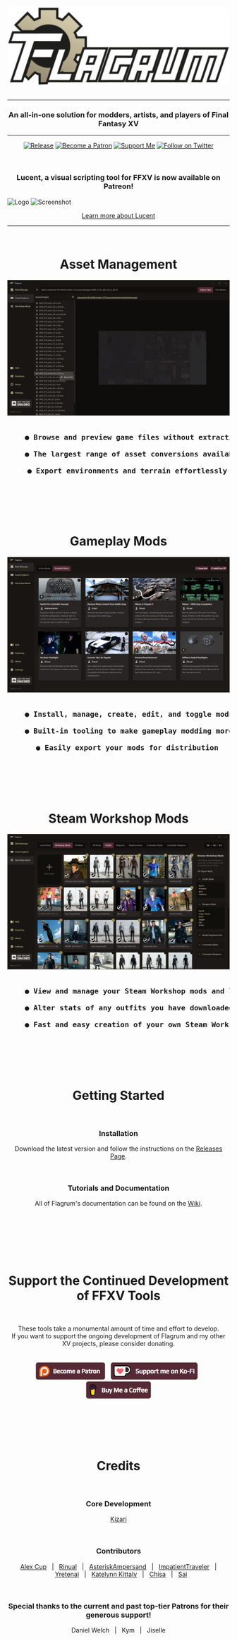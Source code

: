 <p align="center">
    <img alt="Flagrum" src="Images/Readme/splash_github.svg" width=500" /><br/>
    &nbsp;
</p>

---
<h3 align="center">An all-in-one solution for modders, artists, and players of Final Fantasy XV</h3>

---
<p align="center">
<a href="https://github.com/Kizari/Flagrum/releases"><img src="https://img.shields.io/github/release/Kizari/Flagrum.svg?style=flat&maxAge=3600" alt="Release"></img></a>
<a href="https://www.patreon.com/Kizari"><img src="https://img.shields.io/badge/patreon-Flagrum-orange?logo=patreon&logoColor=white" alt="Become a Patron"></img></a>
<a href="#support-the-continued-development-of-ffxv-tools"><img src="https://img.shields.io/badge/support-donate-pink?logo=kofi&logoColor=white" alt="Support Me"></img></a>
<a href="https://twitter.com/KizariXV"><img src="https://img.shields.io/badge/twitter-%40KizariXV-blue.svg?style=flat&logo=twitter&logoColor=white" alt="Follow on Twitter"></img></a>
</p>
&nbsp;  
&nbsp;

<h3 align="center">Lucent, a visual scripting tool for FFXV is now available on Patreon!</h3>

![Logo](https://github.com/Kizari/Flagrum/assets/25322543/d41df31c-7d3c-4364-9bf3-08afbc7c83a8)
![Screenshot](https://github.com/Kizari/Flagrum/assets/25322543/e4c73a8e-8310-4466-b3ba-c7f753eb783b)

<p align="center">
<a href="https://www.patreon.com/posts/visual-scripting-91823536">Learn more about Lucent</a>
</p>

---
&nbsp;

<h1 align="center">Asset Management</h1>

![Asset Management](Images/Readme/asset.jpg)

<pre align="center">
<h3>    ● Browse and preview game files without extracting anything<br/>
    ● The largest range of asset conversions available of any FFXV tools<br/>
    ● Export environments and terrain effortlessly</h3>
</pre>
&nbsp;
<p><br/></p>

<h1 align="center">Gameplay Mods</h1>

![Gameplay Mods](Images/Readme/gameplay.jpg)

<pre align="center">
<h3>    ● Install, manage, create, edit, and toggle mods at will<br/>
    ● Built-in tooling to make gameplay modding more manageable<br/>
    ● Easily export your mods for distribution</h3>
</pre>
&nbsp;
<p><br/></p>

<h1 align="center">Steam Workshop Mods</h1>

![Steam Workshop Mods](Images/Readme/workshop.jpg)

<pre align="center">
<h3>    ● View and manage your Steam Workshop mods and limits<br/>
    ● Alter stats of any outfits you have downloaded from Steam Workshop<br/>
    ● Fast and easy creation of your own Steam Workshop mods</h3>
</pre>
&nbsp;
<p><br/></p>

<h1 align="center">Getting Started</h1>
<br/>
<h3 align="center">Installation</h3>
<p align="center">Download the latest version and follow the instructions on the <a href="https://github.com/Kizari/Flagrum/releases/latest">Releases Page</a>.</p>
<br/>
<h3 align="center">Tutorials and Documentation</h3>
<p align="center">All of Flagrum's documentation can be found on the <a href="https://github.com/Kizari/Flagrum/wiki">Wiki</a>.<br/><br/></p>
<p><br/></p>
&nbsp;
<p><br/></p>

<h1 align="center">Support the Continued Development of FFXV Tools</h1>
<br/>
<p align="center">
These tools take a monumental amount of time and effort to develop.<br/>
If you want to support the ongoing development of Flagrum and my other XV projects, please consider donating.<br/><br/><br/>
<a href="https://www.patreon.com/Kizari"><img height="40" src="Images/Readme/patreon-button.png" alt="Patreon" /></a>&nbsp;&nbsp;
<a href="https://ko-fi.com/Kizari"><img height="40" src="Images/Readme/kofi-button.png" alt="Ko-Fi" /></a>&nbsp;&nbsp;
<a href="https://buymeacoffee.com/Kizari"><img height="40" src="Images/Readme/bmc-button.png" alt="Buy Me a Coffee" /></a>
</p>
<p><br/></p>
&nbsp;
<p><br/></p>

<h1 align="center">Credits</h1>
<br/>
<h3 align="center">Core Development</h3>
<p align="center"><a href="https://github.com/Kizari">Kizari</a></p>
<br/>
<h3 align="center">Contributors</h3>
<p align="center">
<a href="https://github.com/AlexPlaceres">Alex Cup</a>&nbsp;&nbsp;&nbsp;|&nbsp;&nbsp;&nbsp;<a href="https://github.com/Rinual">Rinual</a>&nbsp;&nbsp;&nbsp;|&nbsp;&nbsp;&nbsp;<a href="https://github.com/AsteriskAmpersand">AsteriskAmpersand</a>&nbsp;&nbsp;&nbsp;|&nbsp;&nbsp;&nbsp;<a href="https://github.com/EratoTiaTuatha">ImpatientTraveler</a>&nbsp;&nbsp;&nbsp;|&nbsp;&nbsp;&nbsp;<a href="https://github.com/yretenai">Yretenai</a>&nbsp;&nbsp;&nbsp;|&nbsp;&nbsp;&nbsp;<a href="https://github.com/katekittaly">Katelynn Kittaly</a>&nbsp;&nbsp;&nbsp;|&nbsp;&nbsp;&nbsp;<a href="https://github.com/ChisaJoestar">Chisa</a>&nbsp;&nbsp;&nbsp;|&nbsp;&nbsp;&nbsp;<a href="https://github.com/youarebritish">Sai</a>
</p>
<br/>
<h3 align="center">Special thanks to the current and past top-tier Patrons for their generous support!</h3>
<p align="center">
Daniel Welch&nbsp;&nbsp;&nbsp;|&nbsp;&nbsp;&nbsp;Kym&nbsp;&nbsp;&nbsp;|&nbsp;&nbsp;&nbsp;Jiselle
</p>
